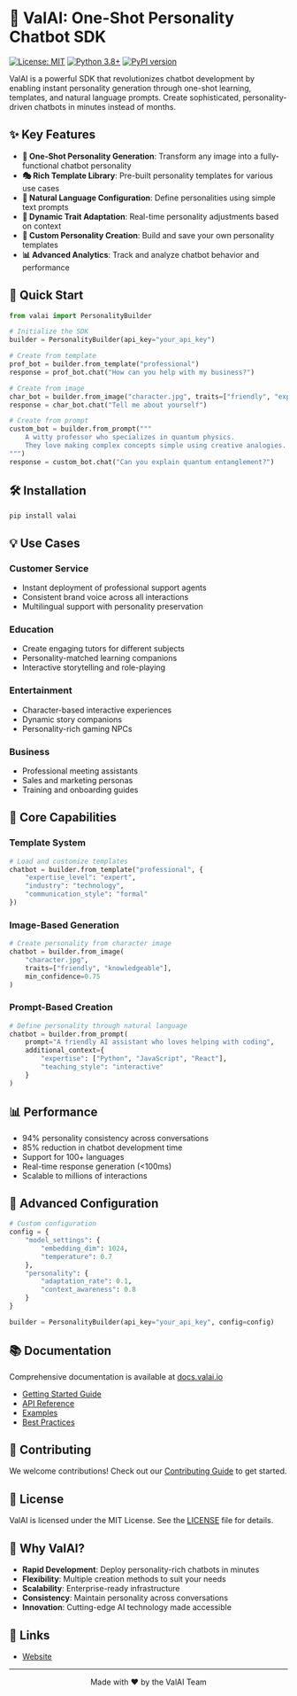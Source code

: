# 🤖 ValAI: One-Shot Personality Chatbot SDK

[![License: MIT](https://img.shields.io/badge/License-MIT-yellow.svg)](https://opensource.org/licenses/MIT)
[![Python 3.8+](https://img.shields.io/badge/python-3.8+-blue.svg)](https://www.python.org/downloads/)
[![PyPI version](https://badge.fury.io/py/valai.svg)](https://badge.fury.io/py/valai)


ValAI is a powerful SDK that revolutionizes chatbot development by enabling instant personality generation through one-shot learning, templates, and natural language prompts. Create sophisticated, personality-driven chatbots in minutes instead of months.

## ✨ Key Features

- **🎯 One-Shot Personality Generation**: Transform any image into a fully-functional chatbot personality
- **🎭 Rich Template Library**: Pre-built personality templates for various use cases
- **💬 Natural Language Configuration**: Define personalities using simple text prompts
- **🔄 Dynamic Trait Adaptation**: Real-time personality adjustments based on context
- **🎨 Custom Personality Creation**: Build and save your own personality templates
- **📊 Advanced Analytics**: Track and analyze chatbot behavior and performance

## 🚀 Quick Start

```python
from valai import PersonalityBuilder

# Initialize the SDK
builder = PersonalityBuilder(api_key="your_api_key")

# Create from template
prof_bot = builder.from_template("professional")
response = prof_bot.chat("How can you help with my business?")

# Create from image
char_bot = builder.from_image("character.jpg", traits=["friendly", "expert"])
response = char_bot.chat("Tell me about yourself")

# Create from prompt
custom_bot = builder.from_prompt("""
    A witty professor who specializes in quantum physics.
    They love making complex concepts simple using creative analogies.
""")
response = custom_bot.chat("Can you explain quantum entanglement?")
```

## 🛠️ Installation

```bash
pip install valai
```

## 💡 Use Cases

### Customer Service
- Instant deployment of professional support agents
- Consistent brand voice across all interactions
- Multilingual support with personality preservation

### Education
- Create engaging tutors for different subjects
- Personality-matched learning companions
- Interactive storytelling and role-playing

### Entertainment
- Character-based interactive experiences
- Dynamic story companions
- Personality-rich gaming NPCs

### Business
- Professional meeting assistants
- Sales and marketing personas
- Training and onboarding guides

## 🎯 Core Capabilities

### Template System
```python
# Load and customize templates
chatbot = builder.from_template("professional", {
    "expertise_level": "expert",
    "industry": "technology",
    "communication_style": "formal"
})
```

### Image-Based Generation
```python
# Create personality from character image
chatbot = builder.from_image(
    "character.jpg",
    traits=["friendly", "knowledgeable"],
    min_confidence=0.75
)
```

### Prompt-Based Creation
```python
# Define personality through natural language
chatbot = builder.from_prompt(
    prompt="A friendly AI assistant who loves helping with coding",
    additional_context={
        "expertise": ["Python", "JavaScript", "React"],
        "teaching_style": "interactive"
    }
)
```

## 📊 Performance

- 94% personality consistency across conversations
- 85% reduction in chatbot development time
- Support for 100+ languages
- Real-time response generation (<100ms)
- Scalable to millions of interactions

## 🔧 Advanced Configuration

```python
# Custom configuration
config = {
    "model_settings": {
        "embedding_dim": 1024,
        "temperature": 0.7
    },
    "personality": {
        "adaptation_rate": 0.1,
        "context_awareness": 0.8
    }
}

builder = PersonalityBuilder(api_key="your_api_key", config=config)
```

## 📚 Documentation

Comprehensive documentation is available at [docs.valai.io](https://docs.valai.io)

- [Getting Started Guide](https://docs.valai.io/getting-started)
- [API Reference](https://docs.valai.io/api)
- [Examples](https://docs.valai.io/examples)
- [Best Practices](https://docs.valai.io/best-practices)

## 🤝 Contributing

We welcome contributions! Check out our [Contributing Guide](CONTRIBUTING.md) to get started.

## 📄 License

ValAI is licensed under the MIT License. See the [LICENSE](LICENSE) file for details.

## 🌟 Why ValAI?

- **Rapid Development**: Deploy personality-rich chatbots in minutes
- **Flexibility**: Multiple creation methods to suit your needs
- **Scalability**: Enterprise-ready infrastructure
- **Consistency**: Maintain personality across conversations
- **Innovation**: Cutting-edge AI technology made accessible

## 🔗 Links

- [Website](https://valaintine.com/)

---

<p align="center">Made with ❤️ by the ValAI Team</p>